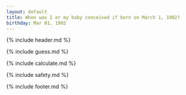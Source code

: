 ```yaml
---
layout: default
title: When was I or my baby conceived if born on March 1, 1902?
birthday: Mar 01, 1902
---
```


{% include header.md %}

{% include guess.md %}

{% include calculate.md %}

{% include safety.md %}

{% include footer.md %}



